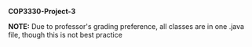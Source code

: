 **COP3330-Project-3**

**NOTE:** Due to professor's grading preference, all classes are in one .java file, though this is not best practice


